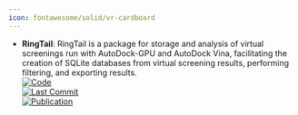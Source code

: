```yaml
---
icon: fontawesome/solid/vr-cardboard
---
```


- **RingTail**: RingTail is a package for storage and analysis of virtual screenings run with AutoDock-GPU and AutoDock Vina, facilitating the creation of SQLite databases from virtual screening results, performing filtering, and exporting results.  
	[![Code](https://img.shields.io/github/stars/forlilab/Ringtail?style=for-the-badge&logo=github)](https://github.com/forlilab/Ringtail#getting-started)  
	[![Last Commit](https://img.shields.io/github/last-commit/forlilab/Ringtail?style=for-the-badge&logo=github)](https://github.com/forlilab/Ringtail#getting-started)  
	[![Publication](https://img.shields.io/badge/Publication-Citations:0-blue?style=for-the-badge&logo=bookstack)](https://doi.org/10.1021/acs.jcim.3c00166)  

